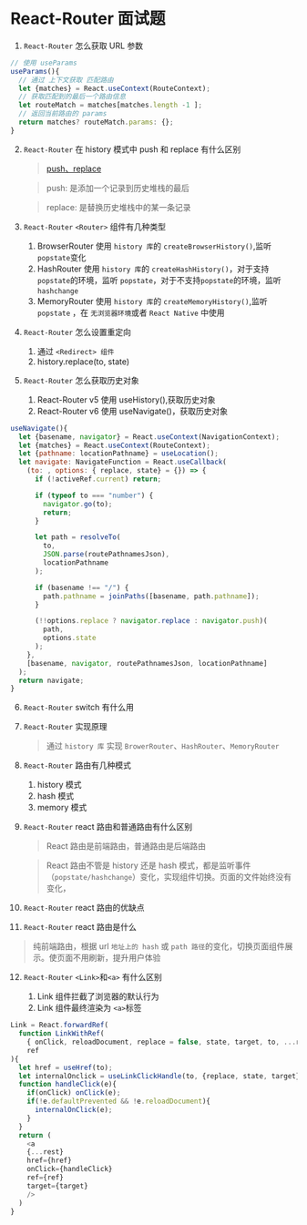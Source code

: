 # React-Router 面试题

1. `React-Router` 怎么获取 URL 参数

```js
// 使用 useParams
useParams(){
  // 通过 上下文获取 匹配路由
  let {matches} = React.useContext(RouteContext);
  // 获取匹配到的最后一个路由信息
  let routeMatch = matches[matches.length -1 ];
  // 返回当前路由的 params
  return matches? routeMatch.params: {};
}
```

2. `React-Router` 在 history 模式中 push 和 replace 有什么区别

    > [push、replace](./README.md)

    > push: 是添加一个记录到历史堆栈的最后

    > replace: 是替换历史堆栈中的某一条记录

3. `React-Router` `<Router>` 组件有几种类型

    1. BrowserRouter 使用 `history 库`的 `createBrowserHistory()`,监听 `popstate`变化
    2. HashRouter 使用 `history 库`的 `createHashHistory()`，对于支持 `popstate`的环境，监听 `popstate`，对于不支持`popstate`的环境，监听`hashchange`
    3. MemoryRouter 使用 `history 库`的 `createMemoryHistory()`,监听`popstate` ，在 `无浏览器环境`或者 `React Native` 中使用

4. `React-Router` 怎么设置重定向

    1. 通过 `<Redirect> 组件`
    2. history.replace(to, state)

5. `React-Router` 怎么获取历史对象

    1. React-Router v5 使用 useHistory(),获取历史对象
    2. React-Router v6 使用 useNavigate()，获取历史对象

```js
useNavigate(){
  let {basename, navigator} = React.useContext(NavigationContext);
  let {matches} = React.useContext(RouteContext);
  let {pathname: locationPathname} = useLocation();
  let navigate: NavigateFunction = React.useCallback(
    (to: , options: { replace, state} = {}) => {
      if (!activeRef.current) return;

      if (typeof to === "number") {
        navigator.go(to);
        return;
      }

      let path = resolveTo(
        to,
        JSON.parse(routePathnamesJson),
        locationPathname
      );

      if (basename !== "/") {
        path.pathname = joinPaths([basename, path.pathname]);
      }

      (!!options.replace ? navigator.replace : navigator.push)(
        path,
        options.state
      );
    },
    [basename, navigator, routePathnamesJson, locationPathname]
  );
  return navigate;
}
```

6. `React-Router` switch 有什么用

7. `React-Router` 实现原理

    > 通过 `history 库` 实现 `BrowerRouter`、`HashRouter`、`MemoryRouter`

8. `React-Router` 路由有几种模式

    1. history 模式
    2. hash 模式
    3. memory 模式

9. `React-Router` react 路由和普通路由有什么区别

    > React 路由是前端路由，普通路由是后端路由

    > React 路由不管是 history 还是 hash 模式，都是监听事件（`popstate/hashchange`）变化，实现组件切换。页面的文件始终没有变化，

10. `React-Router` react 路由的优缺点

11. `React-Router` react 路由是什么

> 纯前端路由，根据 url `地址上的 hash` 或 `path 路径`的变化，切换页面组件展示。使页面不用刷新，提升用户体验

12. `React-Router` `<Link>`和`<a>` 有什么区别

    1. Link 组件拦截了浏览器的默认行为
    2. Link 组件最终渲染为 `<a>`标签

```js
Link = React.forwardRef(
  function LinkWithRef(
    { onClick, reloadDocument, replace = false, state, target, to, ...rest },
    ref
){
  let href = useHref(to);
  let internalOnclick = useLinkClickHandle(to, {replace, state, target});
  function handleClick(e){
    if(onClick) onClick(e);
    if(!e.defaultPrevented && !e.reloadDocument){
      internalOnClick(e);
    }
  }
  return (
    <a
    {...rest}
    href={href}
    onClick={handleClick}
    ref={ref}
    target={target}
    />
  )
}
```